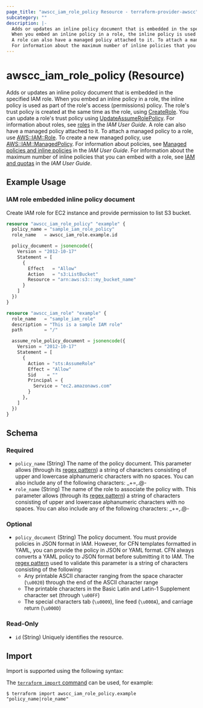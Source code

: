 ```yaml
---
page_title: "awscc_iam_role_policy Resource - terraform-provider-awscc"
subcategory: ""
description: |-
  Adds or updates an inline policy document that is embedded in the specified IAM role.
  When you embed an inline policy in a role, the inline policy is used as part of the role's access (permissions) policy. The role's trust policy is created at the same time as the role, using CreateRole https://docs.aws.amazon.com/IAM/latest/APIReference/API_CreateRole.html. You can update a role's trust policy using UpdateAssumeRolePolicy https://docs.aws.amazon.com/IAM/latest/APIReference/API_UpdateAssumeRolePolicy.html. For information about roles, see roles https://docs.aws.amazon.com/IAM/latest/UserGuide/roles-toplevel.html in the IAM User Guide.
  A role can also have a managed policy attached to it. To attach a managed policy to a role, use AWS::IAM::Role https://docs.aws.amazon.com/AWSCloudFormation/latest/UserGuide/aws-resource-iam-role.html. To create a new managed policy, use AWS::IAM::ManagedPolicy https://docs.aws.amazon.com/AWSCloudFormation/latest/UserGuide/aws-resource-iam-managedpolicy.html. For information about policies, see Managed policies and inline policies https://docs.aws.amazon.com/IAM/latest/UserGuide/policies-managed-vs-inline.html in the IAM User Guide.
  For information about the maximum number of inline policies that you can embed with a role, see IAM and quotas https://docs.aws.amazon.com/IAM/latest/UserGuide/reference_iam-quotas.html in the IAM User Guide.
---
```


# awscc_iam_role_policy (Resource)

Adds or updates an inline policy document that is embedded in the specified IAM role.
 When you embed an inline policy in a role, the inline policy is used as part of the role's access (permissions) policy. The role's trust policy is created at the same time as the role, using [CreateRole](https://docs.aws.amazon.com/IAM/latest/APIReference/API_CreateRole.html). You can update a role's trust policy using [UpdateAssumeRolePolicy](https://docs.aws.amazon.com/IAM/latest/APIReference/API_UpdateAssumeRolePolicy.html). For information about roles, see [roles](https://docs.aws.amazon.com/IAM/latest/UserGuide/roles-toplevel.html) in the *IAM User Guide*.
 A role can also have a managed policy attached to it. To attach a managed policy to a role, use [AWS::IAM::Role](https://docs.aws.amazon.com/AWSCloudFormation/latest/UserGuide/aws-resource-iam-role.html). To create a new managed policy, use [AWS::IAM::ManagedPolicy](https://docs.aws.amazon.com/AWSCloudFormation/latest/UserGuide/aws-resource-iam-managedpolicy.html). For information about policies, see [Managed policies and inline policies](https://docs.aws.amazon.com/IAM/latest/UserGuide/policies-managed-vs-inline.html) in the *IAM User Guide*.
 For information about the maximum number of inline policies that you can embed with a role, see [IAM and quotas](https://docs.aws.amazon.com/IAM/latest/UserGuide/reference_iam-quotas.html) in the *IAM User Guide*.

## Example Usage

### IAM role embedded inline policy document

Create IAM role for EC2 instance and provide permission to list S3 bucket.

```terraform
resource "awscc_iam_role_policy" "example" {
  policy_name = "sample_iam_role_policy"
  role_name   = awscc_iam_role.example.id

  policy_document = jsonencode({
    Version = "2012-10-17"
    Statement = [
      {
        Effect   = "Allow"
        Action   = "s3:ListBucket"
        Resource = "arn:aws:s3:::my_bucket_name"
      }
    ]
  })
}

resource "awscc_iam_role" "example" {
  role_name   = "sample_iam_role"
  description = "This is a sample IAM role"
  path        = "/"

  assume_role_policy_document = jsonencode({
    Version = "2012-10-17"
    Statement = [
      {
        Action = "sts:AssumeRole"
        Effect = "Allow"
        Sid    = ""
        Principal = {
          Service = "ec2.amazonaws.com"
        }
      },
    ]
  })
}
```

<!-- schema generated by tfplugindocs -->
## Schema

### Required

- `policy_name` (String) The name of the policy document.
 This parameter allows (through its [regex pattern](https://docs.aws.amazon.com/http://wikipedia.org/wiki/regex)) a string of characters consisting of upper and lowercase alphanumeric characters with no spaces. You can also include any of the following characters: _+=,.@-
- `role_name` (String) The name of the role to associate the policy with.
 This parameter allows (through its [regex pattern](https://docs.aws.amazon.com/http://wikipedia.org/wiki/regex)) a string of characters consisting of upper and lowercase alphanumeric characters with no spaces. You can also include any of the following characters: _+=,.@-

### Optional

- `policy_document` (String) The policy document.
 You must provide policies in JSON format in IAM. However, for CFN templates formatted in YAML, you can provide the policy in JSON or YAML format. CFN always converts a YAML policy to JSON format before submitting it to IAM.
 The [regex pattern](https://docs.aws.amazon.com/http://wikipedia.org/wiki/regex) used to validate this parameter is a string of characters consisting of the following:
  +  Any printable ASCII character ranging from the space character (``\u0020``) through the end of the ASCII character range
  +  The printable characters in the Basic Latin and Latin-1 Supplement character set (through ``\u00FF``)
  +  The special characters tab (``\u0009``), line feed (``\u000A``), and carriage return (``\u000D``)

### Read-Only

- `id` (String) Uniquely identifies the resource.

## Import

Import is supported using the following syntax:

The [`terraform import` command](https://developer.hashicorp.com/terraform/cli/commands/import) can be used, for example:

```shell
$ terraform import awscc_iam_role_policy.example "policy_name|role_name"
```